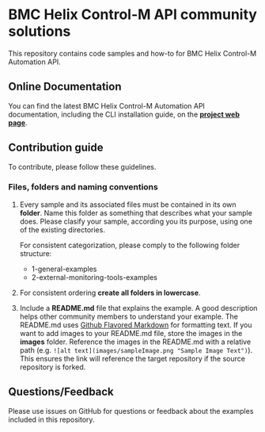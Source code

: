 # BMC Helix Control-M API community solutions

This repository contains code samples and how-to for BMC Helix Control-M Automation API.  

## Online Documentation
You can find the latest BMC Helix Control-M Automation API documentation, including the CLI installation guide, on the [**project web page**](https://docs.bmc.com/docs/saas-api/control-m-saas-automation-api-home-941878993.html).

## Contribution guide
To contribute, please follow these guidelines.

### Files, folders and naming conventions
1. Every sample and its associated files must be contained in its own **folder**. Name this folder as something that describes what your sample does. Please clasify your sample, according you its purpose, using one of the existing directories.

      For consistent categorization, please comply to the following folder structure:
      + 1-general-examples
      + 2-external-monitoring-tools-examples
      
2. For consistent ordering **create all folders in lowercase**.

3. Include a **README.md** file that explains the example. A good description helps other community members to understand your example. The README.md uses [Github Flavored Markdown](https://guides.github.com/features/mastering-markdown/) for formatting text. If you want to add images to your README.md file, store the images in the **images** folder. Reference the images in the README.md with a relative path (e.g. `![alt text](images/sampleImage.png "Sample Image Text")`). This ensures the link will reference the target repository if the source repository is forked.

## Questions/Feedback
Please use issues on GitHub for questions or feedback about the examples included in this repository.
